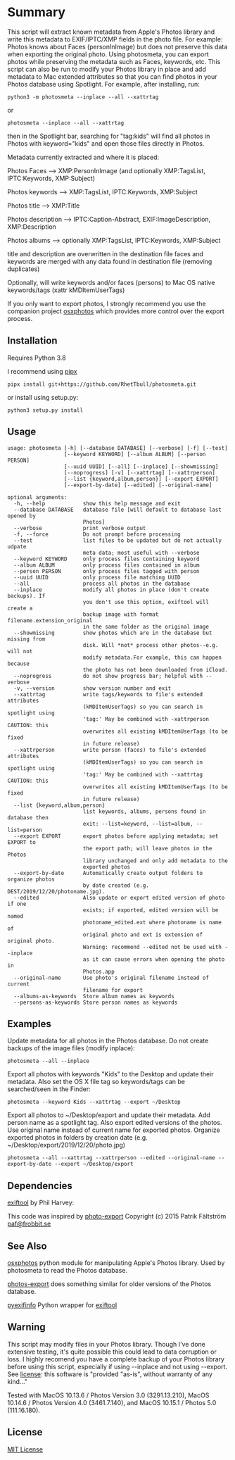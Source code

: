 # Summary

This script will extract known metadata from Apple's Photos library and write this metadata to EXIF/IPTC/XMP fields in the photo file. For example: Photos knows about Faces (personInImage) but does not preserve this data when exporting the original photo. Using photosmeta, you can export photos while preserving the metadata such as Faces, keywords, etc.  This script can also be run to modify your Photos library in place and add metadata to Mac extended attributes so that you can find photos in your Photos database using Spotlight.  For example, after installing, run:

`python3 -m photosmeta --inplace --all --xattrtag` 

or 

`photosmeta --inplace --all --xattrtag`

then in the Spotlight bar, searching for "tag:kids" will find all photos in Photos with keyword="kids" and open those files directly in Photos. 

Metadata currently extracted and where it is placed:

Photos Faces --> XMP:PersonInImage (and optionally XMP:TagsList, IPTC:Keywords, XMP:Subject)

Photos keywords --> XMP:TagsList, IPTC:Keywords, XMP:Subject

Photos title --> XMP:Title

Photos description --> IPTC:Caption-Abstract, EXIF:ImageDescription, XMP:Description

Photos albums --> optionally XMP:TagsList, IPTC:Keywords, XMP:Subject 

title and description are overwritten in the destination file
faces and keywords are merged with any data found in destination file (removing duplicates)

Optionally, will write keywords and/or faces (persons) to
  Mac OS native keywords/tags (xattr kMDItemUserTags)
  
If you only want to export photos, I strongly recommend you use the companion project [osxphotos](https://github.com/RhetTbull/osxphotos) which provides more control over the export process.  

## Installation

Requires Python 3.8

I recommend using [pipx](https://github.com/pipxproject/pipx)

`pipx install git+https://github.com/RhetTbull/photosmeta.git`

or install using setup.py:

`python3 setup.py install`

## Usage

```
usage: photosmeta [-h] [--database DATABASE] [--verbose] [-f] [--test]
                  [--keyword KEYWORD] [--album ALBUM] [--person PERSON]
                  [--uuid UUID] [--all] [--inplace] [--showmissing]
                  [--noprogress] [-v] [--xattrtag] [--xattrperson]
                  [--list {keyword,album,person}] [--export EXPORT]
                  [--export-by-date] [--edited] [--original-name]

optional arguments:
  -h, --help            show this help message and exit
  --database DATABASE   database file [will default to database last opened by
                        Photos]
  --verbose             print verbose output
  -f, --force           Do not prompt before processing
  --test                list files to be updated but do not actually udpate
                        meta data; most useful with --verbose
  --keyword KEYWORD     only process files containing keyword
  --album ALBUM         only process files contained in album
  --person PERSON       only process files tagged with person
  --uuid UUID           only process file matching UUID
  --all                 process all photos in the database
  --inplace             modify all photos in place (don't create backups). If
                        you don't use this option, exiftool will create a
                        backup image with format filename.extension_original
                        in the same folder as the original image
  --showmissing         show photos which are in the database but missing from
                        disk. Will *not* process other photos--e.g. will not
                        modify metadata.For example, this can happen because
                        the photo has not been downloaded from iCloud.
  --noprogress          do not show progress bar; helpful with --verbose
  -v, --version         show version number and exit
  --xattrtag            write tags/keywords to file's extended attributes
                        (kMDItemUserTags) so you can search in spotlight using
                        'tag:' May be combined with -xattrperson CAUTION: this
                        overwrites all existing kMDItemUserTags (to be fixed
                        in future release)
  --xattrperson         write person (faces) to file's extended attributes
                        (kMDItemUserTags) so you can search in spotlight using
                        'tag:' May be combined with --xattrtag CAUTION: this
                        overwrites all existing kMDItemUserTags (to be fixed
                        in future release)
  --list {keyword,album,person}
                        list keywords, albums, persons found in database then
                        exit: --list=keyword, --list=album, --list=person
  --export EXPORT       export photos before applying metadata; set EXPORT to
                        the export path; will leave photos in the Photos
                        library unchanged and only add metadata to the
                        exported photos
  --export-by-date      Automatically create output folders to organize photos
                        by date created (e.g. DEST/2019/12/20/photoname.jpg).
  --edited              Also update or export edited version of photo if one
                        exists; if exported, edited version will be named
                        photoname_edited.ext where photoname is name of
                        original photo and ext is extension of original photo.
                        Warning: recommend --edited not be used with --inplace
                        as it can cause errors when opening the photo in
                        Photos.app
  --original-name       Use photo's original filename instead of current
                        filename for export
  --albums-as-keywords  Store album names as keywords
  --persons-as-keywords Store person names as keywords
```

## Examples

Update metadata for all photos in the Photos database.  Do not create backups of the image files (modify inplace):

```
photosmeta --all --inplace
```

Export all photos with keywords "Kids" to the Desktop and update their metadata.  Also set the OS X file tag so keywords/tags can be searched/seen in the Finder:

```
photosmeta --keyword Kids --xattrtag --export ~/Desktop
```

Export all photos to ~/Desktop/export and update their metadata.  Add person name as a spotlight tag.  Also export edited versions of the photos. Use original name instead of current name for exported photos. Organize exported photos in folders by creation date (e.g. ~/Desktop/export/2019/12/20/photo.jpg)

```
photosmeta --all --xattrtag --xattrperson --edited --original-name --export-by-date --export ~/Desktop/export
```

## Dependencies

  [exiftool](https://exiftool.org/) by Phil Harvey:

This code was inspired by [photo-export](https://github.com/patrikhson/photo-export) Copyright (c) 2015 Patrik Fältström <paf@frobbit.se>

## See Also

   [osxphotos](https://github.com/RhetTbull/osxphotos) python module for manipulating Apple's Photos library.  Used by photosmeta to read the Photos database.

   [photos-export](https://github.com/orangeturtle739/photos-export) does something similar for older versions of the Photos database.

   [pyexifinfo](https://github.com/guinslym/pyexifinfo) Python wrapper for [exiftool](https://exiftool.org/)

## Warning

This script may modify files in your Photos library.  Though I've done extensive testing, it's quite possible this could lead to data corruption or loss.  I highly recomend you have a complete backup of your Photos library before using this script, especially if using --inplace and not using --export.  See [license](LICENSE.md): this software is "provided \"as-is\", without warranty of any kind..."

Tested with MacOS 10.13.6 / Photos Version 3.0 (3291.13.210), MacOS 10.14.6 / Photos Version 4.0 (3461.7.140), and MacOS 10.15.1 / Photos 5.0 (111.16.180). 

## License

[MIT License](LICENSE.md)
